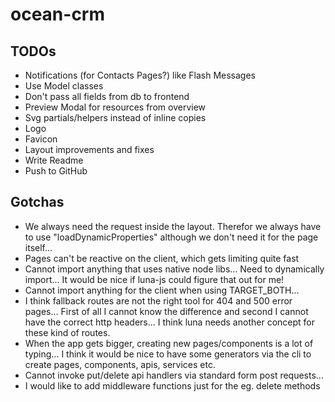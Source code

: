 # ocean-crm

## TODOs
* Notifications (for Contacts Pages?) like Flash Messages
* Use Model classes
* Don't pass all fields from db to frontend
* Preview Modal for resources from overview
* Svg partials/helpers instead of inline copies
* Logo
* Favicon
* Layout improvements and fixes
* Write Readme
* Push to GitHub

## Gotchas
* We always need the request inside the layout. Therefor we always have to use "loadDynamicProperties" although we don't need it for the page itself...
* Pages can't be reactive on the client, which gets limiting quite fast
* Cannot import anything that uses native node libs... Need to dynamically import... It would be nice if luna-js could figure that out for me!
* Cannot import anything for the client when using TARGET_BOTH...
* I think fallback routes are not the right tool for 404 and 500 error pages... First of all I cannot know the difference and second I cannot have the correct http headers... I think luna needs another concept for these kind of routes.
* When the app gets bigger, creating new pages/components is a lot of typing... I think it would be nice to have some generators via the cli to create pages, components, apis, services etc.
* Cannot invoke put/delete api handlers via standard form post requests...
* I would like to add middleware functions just for the eg. delete methods

